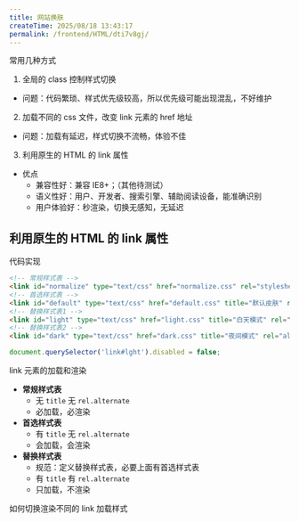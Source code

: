 ```yaml
---
title: 网站换肤
createTime: 2025/08/18 13:43:17
permalink: /frontend/HTML/dti7v8gj/
---
```


常用几种方式

1. 全局的 class 控制样式切换

- 问题：代码繁琐、样式优先级较高，所以优先级可能出现混乱，不好维护

2. 加载不同的 css 文件，改变 link 元素的 href 地址

- 问题：加载有延迟，样式切换不流畅，体验不佳

3. 利用原生的 HTML 的 link 属性

- 优点
  - 兼容性好：兼容 IE8+；（其他待测试）
  - 语义性好：用户、开发者、搜索引擎、辅助阅读设备，能准确识别
  - 用户体验好：秒渲染，切换无感知，无延迟

## 利用原生的 HTML 的 link 属性

代码实现

```HTML
<!-- 常规样式表 -->
<link id="normalize" type="text/css" href="normalize.css" rel="stylesheet">
<!-- 首选样式表 -->
<link id="default" type="text/css" href="default.css" title="默认皮肤" rel="stylesheet">
<!-- 替换样式表1 -->
<link id="light" type="text/css" href="light.css" title="白天模式" rel="alternate stylesheet">
<!-- 替换样式表2 -->
<link id="dark" type="text/css" href="dark.css" title="夜间模式" rel="alternate stylesheet">
```

```JavaScript
document.querySelector('link#lght').disabled = false;
```

link 元素的加载和渲染

- **常规样式表**
  - 无 `title` 无 `rel.alternate`
  - 必加载，必渲染
- **首选样式表**
  - 有 `title` 无 `rel.alternate`
  - 会加载，会渲染
- **替换样式表**
  - 规范：定义替换样式表，必要上面有首选样式表
  - 有 `title` 有 `rel.alternate`
  - 只加载，不渲染

如何切换渲染不同的 link 加载样式
